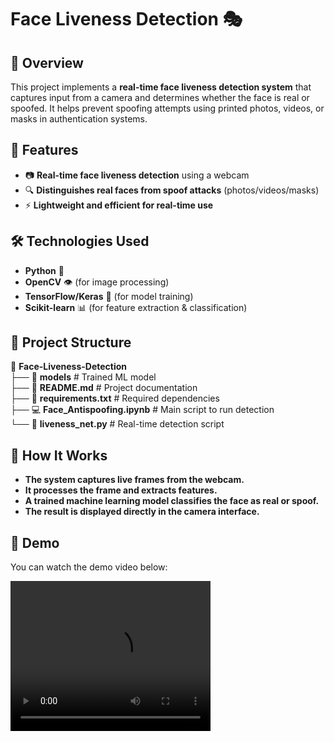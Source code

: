 # **Face Liveness Detection** 🎭  

## **📌 Overview**  
This project implements a **real-time face liveness detection system** that captures input from a camera and determines whether the face is real or spoofed. It helps prevent spoofing attempts using printed photos, videos, or masks in authentication systems.  

## **🚀 Features**  
- 📷 **Real-time face liveness detection** using a webcam  
- 🔍 **Distinguishes real faces from spoof attacks** (photos/videos/masks)  
- ⚡ **Lightweight and efficient for real-time use**  

## **🛠️ Technologies Used**  
- **Python** 🐍  
- **OpenCV** 👁️ (for image processing)  
- **TensorFlow/Keras** 🤖 (for model training)  
- **Scikit-learn** 📊 (for feature extraction & classification)  

## 📂 **Project Structure**  

📁 **Face-Liveness-Detection**  
├── 📂 **models**              # Trained ML model  
├── 📄 **README.md**           # Project documentation  
├── 📜 **requirements.txt**    # Required dependencies  
├── 💻 **Face_Antispoofing.ipynb**   # Main script to run detection  
└── 🎥 **liveness_net.py**      # Real-time detection script  


## **📌 How It Works**
- **The system captures live frames from the webcam.**
- **It processes the frame and extracts features.**
- **A trained machine learning model classifies the face as real or spoof.**
- **The result is displayed directly in the camera interface.**
## **📸 Demo**
You can watch the demo video below:

<video width="320" height="240" controls>
  <source src="https://github.comMaheshdindur/Face_Liveness_Detection/blob/main/assets/demo.mp4?raw=true" type="video/mp4">
  Your browser does not support the video tag.
</video>


